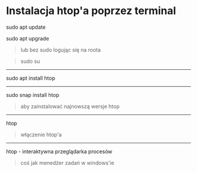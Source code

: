 # Instalacja htop'a poprzez terminal

sudo apt update

sudo apt upgrade

> lub bez sudo logując się na roota 

> sudo su

---

sudo apt install htop

---

sudo snap install htop

> aby zainstalować najnowszą wersje htop

---

htop

> włączenie htop'a

--- 

htop - interaktywna przeglądarka procesów

> coś jak menedżer zadań w windows'ie